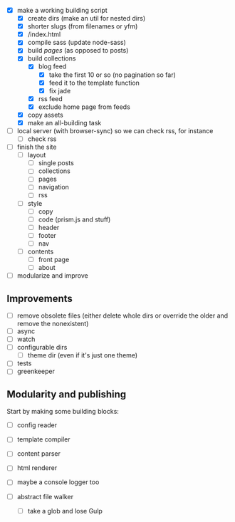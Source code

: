 - [x] make a working building script
    - [x] create dirs (make an util for nested dirs)
    - [x] shorter slugs (from filenames or yfm)
    - [x] <slug>/index.html
    - [x] compile sass (update node-sass)
    - [x] build _pages_ (as opposed to posts)
    - [x] build collections
        - [x] blog feed
            - [x] take the first 10 or so (no pagination so far)
            - [x] feed it to the template function
            - [x] fix jade
        - [x] rss feed
        - [x] exclude home page from feeds
    - [x] copy assets
    - [x] make an all-building task
- [ ] local server (with browser-sync) so we can check rss, for instance
    - [ ] check rss
- [ ] finish the site
    - [ ] layout
        - [ ] single posts
        - [ ] collections
        - [ ] pages
        - [ ] navigation
        - [ ] rss
    - [ ] style
        - [ ] copy
        - [ ] code (prism.js and stuff)
        - [ ] header
        - [ ] footer
        - [ ] nav
    - [ ] contents
        - [ ] front page
        - [ ] about
- [ ] modularize and improve
## Improvements

- [ ] remove obsolete files
        (either delete whole dirs or override the older and remove the nonexistent)
- [ ] async
- [ ] watch
- [ ] configurable dirs
    - [ ] theme dir (even if it's just one theme)
- [ ] tests
- [ ] greenkeeper

## Modularity and publishing

Start by making some building blocks:

- [ ] config reader
- [ ] template compiler
- [ ] content parser
- [ ] html renderer

- [ ] maybe a console logger too

- [ ] abstract file walker
    - [ ] take a glob and lose Gulp
